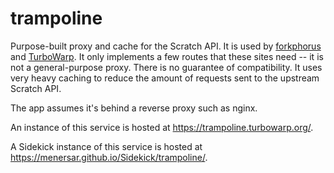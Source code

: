 # trampoline

Purpose-built proxy and cache for the Scratch API. It is used by [forkphorus](https://forkphorus.github.io) and [TurboWarp](https://turbowarp.org). It only implements a few routes that these sites need -- it is not a general-purpose proxy. There is no guarantee of compatibility. It uses very heavy caching to reduce the amount of requests sent to the upstream Scratch API.

The app assumes it's behind a reverse proxy such as nginx.

An instance of this service is hosted at <https://trampoline.turbowarp.org/>.
<!-- !!! CHANGE !!! -->
<!-- An instance of this service is hosted at <https://mixality.github.io/Sidekick/trampoline/> -->
A Sidekick instance of this service is hosted at <https://menersar.github.io/Sidekick/trampoline/>.
